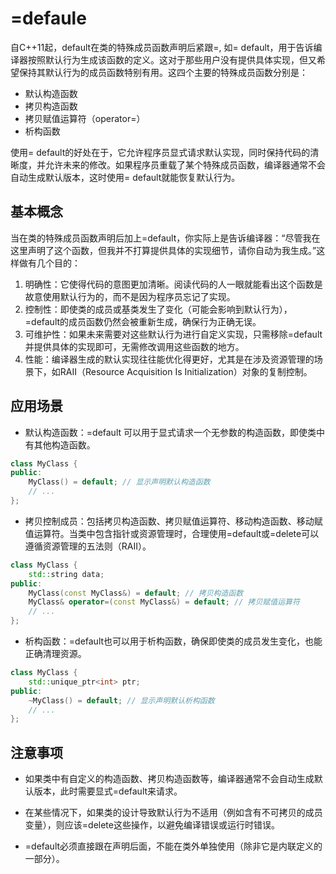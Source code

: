 # =defaule
自C++11起，default在类的特殊成员函数声明后紧跟=, 如= default，用于告诉编译器按照默认行为生成该函数的定义。这对于那些用户没有提供具体实现，但又希望保持其默认行为的成员函数特别有用。这四个主要的特殊成员函数分别是：

- 默认构造函数
- 拷贝构造函数
- 拷贝赋值运算符（operator=）
- 析构函数

使用= default的好处在于，它允许程序员显式请求默认实现，同时保持代码的清晰度，并允许未来的修改。如果程序员重载了某个特殊成员函数，编译器通常不会自动生成默认版本，这时使用= default就能恢复默认行为。

## 基本概念
当在类的特殊成员函数声明后加上=default，你实际上是告诉编译器：“尽管我在这里声明了这个函数，但我并不打算提供具体的实现细节，请你自动为我生成。”这样做有几个目的：

1. 明确性：它使得代码的意图更加清晰。阅读代码的人一眼就能看出这个函数是故意使用默认行为的，而不是因为程序员忘记了实现。
2. 控制性：即使类的成员或基类发生了变化（可能会影响到默认行为），=default的成员函数仍然会被重新生成，确保行为正确无误。
3. 可维护性：如果未来需要对这些默认行为进行自定义实现，只需移除=default并提供具体的实现即可，无需修改调用这些函数的地方。
4. 性能：编译器生成的默认实现往往能优化得更好，尤其是在涉及资源管理的场景下，如RAII（Resource Acquisition Is Initialization）对象的复制控制。

## 应用场景
- 默认构造函数：=default 可以用于显式请求一个无参数的构造函数，即使类中有其他构造函数。
```cpp
class MyClass {
public:
    MyClass() = default; // 显示声明默认构造函数
    // ...
};
```

- 拷贝控制成员：包括拷贝构造函数、拷贝赋值运算符、移动构造函数、移动赋值运算符。当类中包含指针或资源管理时，合理使用=default或=delete可以遵循资源管理的五法则（RAII）。
```cpp
class MyClass {
    std::string data;
public:
    MyClass(const MyClass&) = default; // 拷贝构造函数
    MyClass& operator=(const MyClass&) = default; // 拷贝赋值运算符
    // ...
};
```

- 析构函数：=default也可以用于析构函数，确保即使类的成员发生变化，也能正确清理资源。
```cpp
class MyClass {
    std::unique_ptr<int> ptr;
public:
    ~MyClass() = default; // 显示声明默认析构函数
    // ...
};
```

## 注意事项
- 如果类中有自定义的构造函数、拷贝构造函数等，编译器通常不会自动生成默认版本，此时需要显式=default来请求。

- 在某些情况下，如果类的设计导致默认行为不适用（例如含有不可拷贝的成员变量），则应该=delete这些操作，以避免编译错误或运行时错误。

- =default必须直接跟在声明后面，不能在类外单独使用（除非它是内联定义的一部分）。


